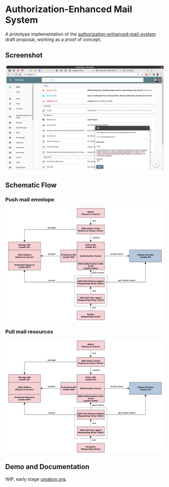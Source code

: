 # Authorization-Enhanced Mail System

A prototype implementation of the [authorization-enhanced-mail-system][1] draft proposal, working as a proof of concept.

## Screenshot

![GUI](./images/gui.png)

## Schematic Flow

### Push mail envelope

![Schematic Flow](./images/schematic-flow-push.png)

### Pull mail resources

![Sequence Diagram](./images/schematic-flow-pull.png)

## Demo and Documentation

WIP, early stage [umabox.org][2].

[1]: https://github.com/uma-email/proposal
[2]: https://www.umabox.org
